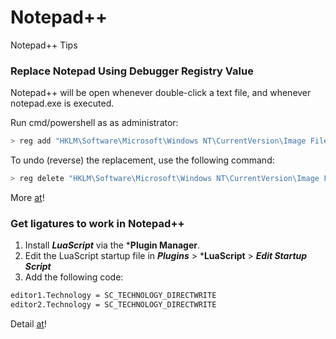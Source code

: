 # Notepad++

Notepad++ Tips


### Replace Notepad Using Debugger Registry Value

Notepad++ will be open whenever double-click a text file, and whenever notepad.exe is executed.

Run cmd/powershell as as administrator:
```sh
> reg add "HKLM\Software\Microsoft\Windows NT\CurrentVersion\Image File Execution Options\notepad.exe" /v "Debugger" /t REG_SZ /d "\"%ProgramFiles(x86)%\Notepad++\notepad++.exe\" -notepadStyleCmdline -z" /f
```

To undo (reverse) the replacement, use the following command:
```sh
> reg delete "HKLM\Software\Microsoft\Windows NT\CurrentVersion\Image File Execution Options\notepad.exe" /v "Debugger" /f
```

More [at](https://www.winhelponline.com/blog/replace-notepad-text-editor-notepad-plus-association)!


### Get ligatures to work in Notepad++

1. Install ***LuaScript*** via the ***Plugin Manager**.
2. Edit the LuaScript startup file in ***Plugins*** > ***LuaScript** > ***Edit Startup Script***
3. Add the following code:
```sh
editor1.Technology = SC_TECHNOLOGY_DIRECTWRITE
editor2.Technology = SC_TECHNOLOGY_DIRECTWRITE
```

Detail [at](https://stegriff.co.uk/upblog/enable-ligatures-and-emoji-in-notepad-plus-plus)!